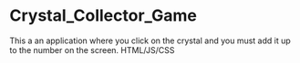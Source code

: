 # Crystal_Collector_Game

This a an application where you click on the crystal and you must add it up to the number on the screen.
HTML/JS/CSS
